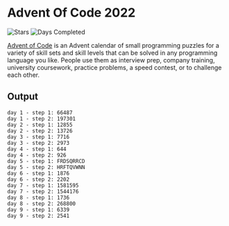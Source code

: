 # Advent Of Code 2022

![Stars](https://img.shields.io/badge/stars%20⭐-18-green)
![Days Completed](https://img.shields.io/badge/days%20completed-9-green)

[Advent of Code](https://adventofcode.com) is an Advent calendar of small programming puzzles for a variety of skill sets and skill levels that can be solved in any programming language you like. People use them as interview prep, company training, university coursework, practice problems, a speed contest, or to challenge each other.

## Output
```
day 1 - step 1: 66487
day 1 - step 2: 197301
day 2 - step 1: 12855
day 2 - step 2: 13726
day 3 - step 1: 7716
day 3 - step 2: 2973
day 4 - step 1: 644
day 4 - step 2: 926
day 5 - step 1: FRDSQRRCD
day 5 - step 2: HRFTQVWNN
day 6 - step 1: 1876
day 6 - step 2: 2202
day 7 - step 1: 1581595
day 7 - step 2: 1544176
day 8 - step 1: 1736
day 8 - step 2: 268800
day 9 - step 1: 6339
day 9 - step 2: 2541
```
